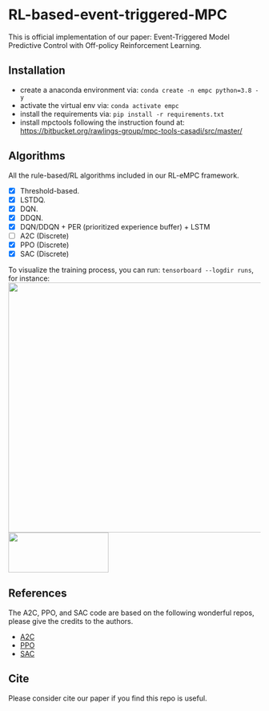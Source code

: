 # RL-based-event-triggered-MPC

This is official implementation of our paper: Event-Triggered Model Predictive Control with Off-policy Reinforcement Learning.

## Installation
- create a anaconda environment via: `conda create -n empc python=3.8 -y`
- activate the virtual env via: `conda activate empc`
- install the requirements via: `pip install -r requirements.txt`
- install mpctools following the instruction found at: https://bitbucket.org/rawlings-group/mpc-tools-casadi/src/master/

## Algorithms

All the rule-based/RL algorithms included in our RL-eMPC framework.
- [x] Threshold-based.
- [x] LSTDQ.
- [x] DQN.
- [x] DDQN.
- [x] DQN/DDQN + PER (prioritized experience buffer) + LSTM
- [ ] A2C (Discrete)
- [x] PPO (Discrete)
- [x] SAC (Discrete)

To visualize the training process, you can run:  `tensorboard --logdir runs`, for instance:
<img src="https://user-images.githubusercontent.com/25771207/174673227-7f8fbaae-ddcb-437b-bd50-588f2de94ee8.png" width="700" height="500">
<img src="https://user-images.githubusercontent.com/25771207/174673245-efeb39b5-2f6e-4350-be2e-8eecebb5f3fb.png" width="200" height="80">

## References
The A2C, PPO, and SAC code are based on the following wonderful repos, please give the credits to
the authors.
- [A2C](https://github.com/dongminlee94/deep_rl)
- [PPO](https://github.com/RPC2/PPO)
- [SAC](https://github.com/ku2482/sac-discrete.pytorch)

## Cite
Please consider cite our paper if you find this repo is useful.
